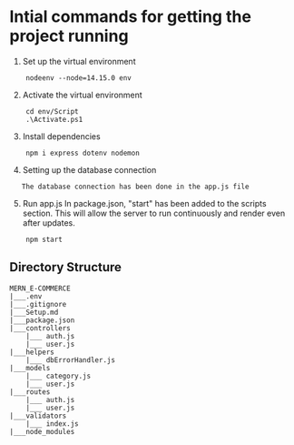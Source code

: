 # Intial commands for getting the project running

1. Set up the virtual environment

```
    nodeenv --node=14.15.0 env
```

2. Activate the virtual environment

```
    cd env/Script
    .\Activate.ps1
```

3. Install dependencies

```
    npm i express dotenv nodemon
```

4. Setting up the database connection

```
   The database connection has been done in the app.js file
```

5. Run app.js
   In package.json, "start" has been added to the scripts section. This will allow the server to run continuously and render even after updates.

```
    npm start
```

## Directory Structure

```
MERN_E-COMMERCE
|___.env
|___.gitignore
|___Setup.md
|___package.json
|___controllers
    |___ auth.js
    |___ user.js
|___helpers
    |___ dbErrorHandler.js
|___models
    |___ category.js
    |___ user.js
|___routes
    |___ auth.js
    |___ user.js
|___validators
    |___ index.js
|___node_modules
```
